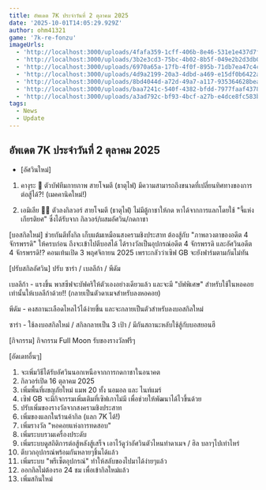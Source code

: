 ```yaml
---
title: อัพเดต 7K ประจำวันที่ 2 ตุลาคม 2025
date: '2025-10-01T14:05:29.929Z'
author: ohm41321
game: '7k-re-fonzu'
imageUrls:
  - 'http://localhost:3000/uploads/4fafa359-1cff-406b-8e46-531e1e437d7f.png'
  - 'http://localhost:3000/uploads/3b2e3cd3-75bc-4b02-8b5f-049e2b2d3db0.png'
  - 'http://localhost:3000/uploads/6970a65a-17fb-4f0f-895b-71db7ea47c4c.png'
  - 'http://localhost:3000/uploads/4d9a2199-20a3-4dbd-a469-e15df0b6422a.png'
  - 'http://localhost:3000/uploads/8bd4044d-a72d-49a7-a117-935364628bea.png'
  - 'http://localhost:3000/uploads/baa7241c-540f-4382-bfdd-7977faaf4378.png'
  - 'http://localhost:3000/uploads/a3ad792c-bf93-4bcf-a27b-e4dce8fc583b.png'
tags:
  - News
  - Update
---
```

## อัพเดต 7K ประจำวันที่ 2 ตุลาคม 2025
- [อัศวินใหม่]
1) คางุระ 🐍 
ตัวบัฟทีมกายภาพ
สายโจมตี (ธาตุไฟ)
มีความสามารถถึงขนาดที่เปลี่ยนทิศทางของการต่อสู้ได้?! (เมคคานิคใหม่!)

2) เอมิเลีย 🦸‍♂️ 
ตัวลงกิลวอร์
สายโจมตี (ธาตุไฟ)
ไม่มีตู้กาชาให้กด หาได้จากการแลกโดยใช้ "จี้แห่งเกียรติยศ" ซึ่งได้รับจาก กิลวอร์/ผสมอัศวิน/กดกาชา

[บอสกิลใหม่]
ช่วยกันตีทั้งกิล เก็บแต้มเหมือนสงครามชิงประสาท
ต้องสู้กับ "ภาพลวงตาของอดีต 4 จักรพรรดิ" ให้ครบก่อน ถึงจะเข้าไปตีบอสได้
ได้รางวัลเป็นอุปกรณ์อดีต 4 จักรพรรดิ และอัศวินอดีต 4 จักรพรรดิ!?
คอนเท้นเปิด 3 พฤศจิกายน 2025 เพราะกลัวว่าเซิฟ GB จะยังฟาร์มตามกันไม่ทัน


[ปรับสกิลอัศวิน]
ปรับ ซาร่า / เบลลีก้า / พีดัม

เบลลีก้า - แรงขึ้น พาสซีฟจะบัฟคริให้ตัวเองอย่างเดียวแล้ว และจะมี "บัฟพิเศษ" สำหรับใช้ในหอคอยเท่านั้นให้เบลลีก้าด้วย!! (กลายเป็นตัวดาเมจสำหรับลงหอคอย)

พีดัม - คงสถานะเลือดไหลไว้ได้ง่ายขึ้น และจะกลายเป็นตัวสำหรับลงบอสกิลใหม่

ซาร่า - ใช้ลงบอสกิลใหม่ / สกิลกลายเป็น 3 เป้า / มีกันสถานะหลับใช้สู้กับบอสยอนฮี

[กิจกรรม]
กิจกรรม Full Moon รับของรางวัลฟรีๆ

[อัดเดทอื่นๆ]
1. จะเพิ่มวิธีได้รับอัศวินนอกเหนือจากการกดกาชาในอนาคต
2. กิลวอร์เปิด 16 ตุลาคม 2025
3. เพิ่มพื้นที่ผขญภัยใหม่ แมพ 20 ทั้ง นอมอล และ ไนท์แมร์
4. เซิฟ GB จะมีกิจกรรมเพิ่มเติมที่เซิฟเกาไม่มี เพื่อช่วยให้พัฒนาได้ไวขึ้นด้วย
5. ปรับเพิ่มของรางวัลจากสงครามชิงประสาท
6. เพิ่มของแลกในร้านค้ากิล (แลก 7K ได้!)
7. เพิ่มรางวัล "หอคอยแห่งการทดสอบ"
8. เพิ่มระบบรวมเครื่องประดับ
9. เพิ่มระบบดูสถิติการต่อสู้หลังสู้เสร็จ เอาไว้ดูว่าอัศวินตัวไหนทำดาเมจ / ฮิล บลาๆไปเท่าไหร่
10. ตีบวกอุปกรณ์พร้อมกันหลายๆชิ้นได้แล้ว
11. เพิ่มระบบ "พรีเซ็ตอุปกรณ์" ทำให้สลับของไปมาได้ง่ายๆแล้ว
12. ออกกิลไม่ต้องรอ 24 ชม เพื่อเข้ากิลใหม่แล้ว
13. เพิ่มสกินใหม่

